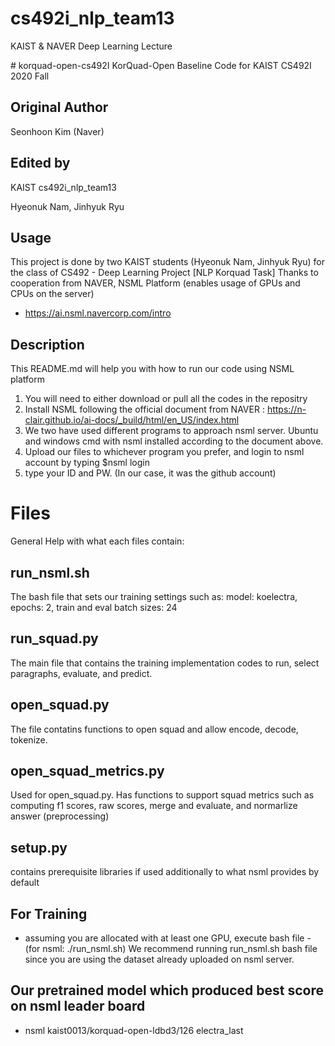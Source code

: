# cs492i_nlp_team13
KAIST & NAVER Deep Learning Lecture

\# korquad-open-cs492I
KorQuad-Open Baseline Code for KAIST CS492I 2020 Fall

## Original Author
Seonhoon Kim (Naver)

## Edited by
KAIST cs492i_nlp_team13

Hyeonuk Nam, Jinhyuk Ryu

## Usage
This project is done by two KAIST students (Hyeonuk Nam, Jinhyuk Ryu)
for the class of CS492 - Deep Learning Project [NLP Korquad Task]
Thanks to cooperation from NAVER, NSML Platform (enables usage of GPUs and CPUs on the server)
 - https://ai.nsml.navercorp.com/intro

## Description
This README.md will help you with how to run our code using NSML platform

1. You will need to either download or pull all the codes in the repositry
2. Install NSML following the official document from NAVER : https://n-clair.github.io/ai-docs/_build/html/en_US/index.html
3. We two have used different programs to approach nsml server. Ubuntu and windows cmd with nsml installed according to the document above.
4. Upload our files to whichever program you prefer, and login to nsml account by typing $nsml login
5. type your ID and PW. (In our case, it was the github account)

# Files
General Help with what each files contain:

run_nsml.sh
- 
The bash file that sets our training settings such as:
model: koelectra,  epochs: 2,  train and eval batch sizes: 24

run_squad.py
- 
The main file that contains the training implementation codes to run, select paragraphs, evaluate, and predict.

open_squad.py
- 
The file contatins functions to open squad and allow encode, decode, tokenize.

open_squad_metrics.py
- 
Used for open_squad.py. Has functions to support squad metrics such as computing f1 scores, raw scores, merge and evaluate, and normarlize answer (preprocessing)


setup.py
- 
contains prerequisite libraries if used additionally to what nsml provides by default

## For Training
 - assuming you are allocated with at least one GPU, execute bash file - (for nsml: ./run_nsml.sh)
We recommend running run_nsml.sh bash file since you are using the dataset already uploaded on nsml server.

## Our pretrained model which produced best score on nsml leader board
 - nsml kaist0013/korquad-open-ldbd3/126 electra_last
